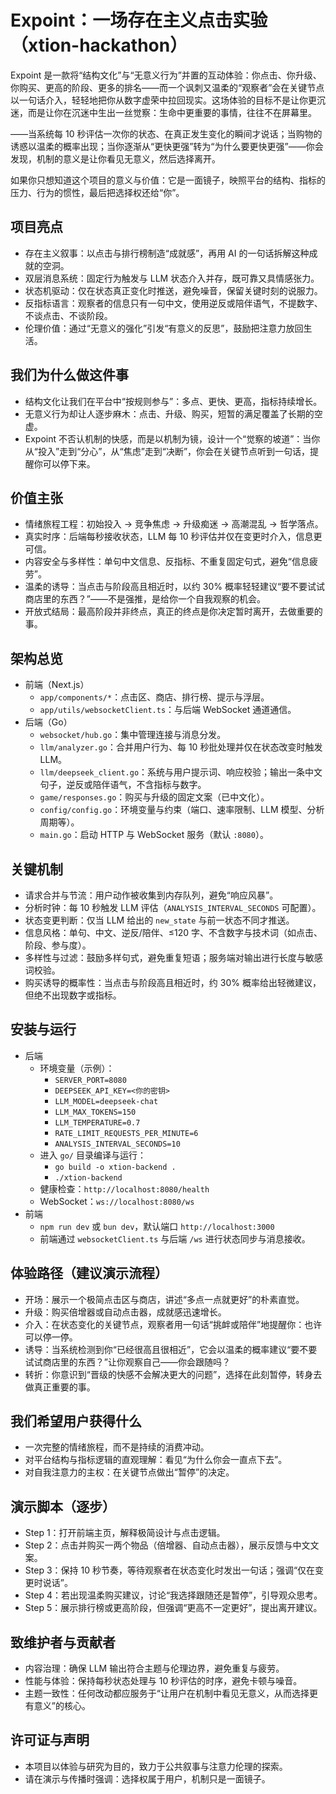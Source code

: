 # Expoint：一场存在主义点击实验（xtion-hackathon）

Expoint 是一款将“结构文化”与“无意义行为”并置的互动体验：你点击、你升级、你购买、更高的阶段、更多的排名——而一个讽刺又温柔的“观察者”会在关键节点以一句话介入，轻轻地把你从数字虚荣中拉回现实。这场体验的目标不是让你更沉迷，而是让你在沉迷中生出一丝觉察：生命中更重要的事情，往往不在屏幕里。

——当系统每 10 秒评估一次你的状态、在真正发生变化的瞬间才说话；当购物的诱惑以温柔的概率出现；当你逐渐从“更快更强”转为“为什么要更快更强”——你会发现，机制的意义是让你看见无意义，然后选择离开。

如果你只想知道这个项目的意义与价值：它是一面镜子，映照平台的结构、指标的压力、行为的惯性，最后把选择权还给“你”。

## 项目亮点
- 存在主义叙事：以点击与排行榜制造“成就感”，再用 AI 的一句话拆解这种成就的空洞。
- 双层消息系统：固定行为触发与 LLM 状态介入并存，既可靠又具情感张力。
- 状态机驱动：仅在状态真正变化时推送，避免噪音，保留关键时刻的说服力。
- 反指标语言：观察者的信息只有一句中文，使用逆反或陪伴语气，不提数字、不谈点击、不谈阶段。
- 伦理价值：通过“无意义的强化”引发“有意义的反思”，鼓励把注意力放回生活。

## 我们为什么做这件事
- 结构文化让我们在平台中“按规则参与”：多点、更快、更高，指标持续增长。
- 无意义行为却让人逐步麻木：点击、升级、购买，短暂的满足覆盖了长期的空虚。
- Expoint 不否认机制的快感，而是以机制为镜，设计一个“觉察的坡道”：当你从“投入”走到“分心”，从“焦虑”走到“决断”，你会在关键节点听到一句话，提醒你可以停下来。

## 价值主张
- 情绪旅程工程：初始投入 → 竞争焦虑 → 升级痴迷 → 高潮混乱 → 哲学落点。
- 真实时序：后端每秒接收状态，LLM 每 10 秒评估并仅在变更时介入，信息更可信。
- 内容安全与多样性：单句中文信息、反指标、不重复固定句式，避免“信息疲劳”。
- 温柔的诱导：当点击与阶段高且相近时，以约 30% 概率轻轻建议“要不要试试商店里的东西？”——不是强推，是给你一个自我观察的机会。
- 开放式结局：最高阶段并非终点，真正的终点是你决定暂时离开，去做重要的事。

## 架构总览
- 前端（Next.js）
  - `app/components/*`：点击区、商店、排行榜、提示与浮层。
  - `app/utils/websocketClient.ts`：与后端 WebSocket 通道通信。
- 后端（Go）
  - `websocket/hub.go`：集中管理连接与消息分发。
  - `llm/analyzer.go`：合并用户行为、每 10 秒批处理并仅在状态改变时触发 LLM。
  - `llm/deepseek_client.go`：系统与用户提示词、响应校验；输出一条中文句子，逆反或陪伴语气，不含指标与数字。
  - `game/responses.go`：购买与升级的固定文案（已中文化）。
  - `config/config.go`：环境变量与约束（端口、速率限制、LLM 模型、分析周期等）。
  - `main.go`：启动 HTTP 与 WebSocket 服务（默认 `:8080`）。

## 关键机制
- 请求合并与节流：用户动作被收集到内存队列，避免“响应风暴”。
- 分析时钟：每 10 秒触发 LLM 评估（`ANALYSIS_INTERVAL_SECONDS` 可配置）。
- 状态变更判断：仅当 LLM 给出的 `new_state` 与前一状态不同才推送。
- 信息风格：单句、中文、逆反/陪伴、≤120 字、不含数字与技术词（如点击、阶段、参与度）。
- 多样性与过滤：鼓励多样句式，避免重复短语；服务端对输出进行长度与敏感词校验。
- 购买诱导的概率性：当点击与阶段高且相近时，约 30% 概率给出轻微建议，但绝不出现数字或指标。

## 安装与运行
- 后端
  - 环境变量（示例）：
    - `SERVER_PORT=8080`
    - `DEEPSEEK_API_KEY=<你的密钥>`
    - `LLM_MODEL=deepseek-chat`
    - `LLM_MAX_TOKENS=150`
    - `LLM_TEMPERATURE=0.7`
    - `RATE_LIMIT_REQUESTS_PER_MINUTE=6`
    - `ANALYSIS_INTERVAL_SECONDS=10`
  - 进入 `go/` 目录编译与运行：
    - `go build -o xtion-backend .`
    - `./xtion-backend`
  - 健康检查：`http://localhost:8080/health`
  - WebSocket：`ws://localhost:8080/ws`
- 前端
  - `npm run dev` 或 `bun dev`，默认端口 `http://localhost:3000`
  - 前端通过 `websocketClient.ts` 与后端 `/ws` 进行状态同步与消息接收。

## 体验路径（建议演示流程）
- 开场：展示一个极简点击区与商店，讲述“多点一点就更好”的朴素直觉。
- 升级：购买倍增器或自动点击器，成就感迅速增长。
- 介入：在状态变化的关键节点，观察者用一句话“挑衅或陪伴”地提醒你：也许可以停一停。
- 诱导：当系统检测到你“已经很高且很相近”，它会以温柔的概率建议“要不要试试商店里的东西？”让你观察自己——你会跟随吗？
- 转折：你意识到“晋级的快感不会解决更大的问题”，选择在此刻暂停，转身去做真正重要的事。

## 我们希望用户获得什么
- 一次完整的情绪旅程，而不是持续的消费冲动。
- 对平台结构与指标逻辑的直观理解：看见“为什么你会一直点下去”。
- 对自我注意力的主权：在关键节点做出“暂停”的决定。


## 演示脚本（逐步）
- Step 1：打开前端主页，解释极简设计与点击逻辑。
- Step 2：点击并购买一两个物品（倍增器、自动点击器），展示反馈与中文文案。
- Step 3：保持 10 秒节奏，等待观察者在状态变化时发出一句话；强调“仅在变更时说话”。
- Step 4：若出现温柔购买建议，讨论“我选择跟随还是暂停”，引导观众思考。
- Step 5：展示排行榜或更高阶段，但强调“更高不一定更好”，提出离开建议。

## 致维护者与贡献者
- 内容治理：确保 LLM 输出符合主题与伦理边界，避免重复与疲劳。
- 性能与体验：保持每秒状态处理与 10 秒评估的时序，避免卡顿与噪音。
- 主题一致性：任何改动都应服务于“让用户在机制中看见无意义，从而选择更有意义”的核心。

## 许可证与声明
- 本项目以体验与研究为目的，致力于公共叙事与注意力伦理的探索。
- 请在演示与传播时强调：选择权属于用户，机制只是一面镜子。